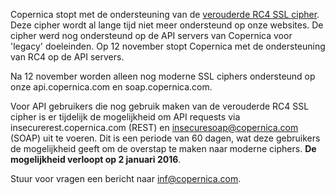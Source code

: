 Copernica stopt met de ondersteuning van de [verouderde RC4 SSL
cipher](https://nl.wikipedia.org/wiki/RC4_(encryptie)). Deze cipher
wordt al lange tijd niet meer ondersteund op onze websites. De cipher
werd nog ondersteund op de API servers van Copernica voor 'legacy'
doeleinden. Op 12 november stopt Copernica met de ondersteuning van RC4
op de API servers.

Na 12 november worden alleen nog moderne SSL ciphers ondersteund op onze
api.copernica.com en soap.copernica.com.

Voor API gebruikers die nog gebruik maken van de verouderde RC4 SSL
cipher is er tijdelijk de mogelijkheid om API requests via
insecurerest.copernica.com (REST) en insecuresoap@copernica.com (SOAP)
uit te voeren. Dit is een periode van 60 dagen, wat deze gebruikers de
mogelijkheid geeft om de overstap te maken naar moderne ciphers. **De
mogelijkheid verloopt op 2 januari 2016**.

Stuur voor vragen een bericht naar
[inf@copernica.com](mailto:info@copernica.com).
